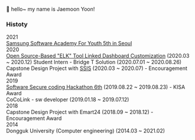 👋 hello~ my name is Jaemoon Yoon! 

### Histoty
2021   
[Samsung Software Academy For Youth 5th in Seoul][SSAFY]  
2020  
[Open Source-Based "ELK" Tool Linked Dashboard Customization][project1] (2020.03 ~ 2020.12) 
Student Intern - Bridge T Solution (2020.07.01 ~ 2020.08.26)  
Capstone Design Project with [SSIS] (2020.03 ~ 2020.07) - Encouragement Award   
2019  
[Software Secure coding Hackathon 6th][Hack] (2019.08.22 ~ 2019.08.23) - KISA Award  
CoCoLink - sw developer (2019.01.18 ~ 2019.07.12)  
2018  
Capstone Design Project with Emart24 (2018.09 ~ 2018.12) - Encouragement Award  
2014  
Dongguk University (Computer engineering) (2014.03 ~ 2021.02)  


[SSAFY]: <https://www.ssafy.com/ksp/jsp/swp/swpMain.jsp>
[project1]: <https://github.com/CSID-DGU/2020-1-CECD3-KingBaDa-2>
[Hack]:<http://www.swsecurecoding.kr>
[SSIS]:<http://www.ssis.or.kr/index.do>
